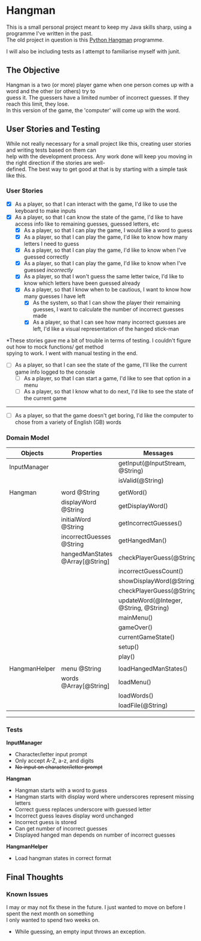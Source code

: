 # Hangman
This is a small personal project meant to keep my Java skills sharp, using a programme I've written in the past.  
The old project in question is this [Python Hangman](https://github.com/OneOverCosine/Code-Cache/blob/main/Projects/Python/hangman.py)
programme.

I will also be including tests as I attempt to familiarise myself with junit.

## The Objective
Hangman is a two (or more) player game when one person comes up with a word and the other (or others) try to  
guess it. The guessers have a limited number of incorrect guesses. If they reach this limit, they lose.  
In this version of the game, the 'computer' will come up with the word.

## User Stories and Testing
While not really necessary for a small project like this, creating user stories and writing tests based on them can  
help with the development process. Any work done will keep you moving in the right direction if the stories are well-  
defined. The best way to get good at that is by starting with a simple task like this.

### User Stories
- [x] As a player, so that I can interact with the game, I'd like to use the keyboard to make inputs
- [x] As a player, so that I can know the state of the game, I'd like to have access info like to remaining guesses, guessed letters, etc
    - [x] As a player, so that I can play the game, I would like a word to guess
    - [x] As a player, so that I can play the game, I'd like to know how many letters I need to guess
    - [x] As a player, so that I can play the game, I'd like to know when I've guessed correctly
    - [x] As a player, so that I can play the game, I'd like to know when I've guessed *incorrectly*
    - [x] As a player, so that I won't guess the same letter twice, I'd like to know which letters have been guessed already
    - [x] As a player, so that I know when to be cautious, I want to know how many guesses I have left
        - [x] As the system, so that I can show the player their remaining guesses, I want to calculate the number of incorrect guesses made 
        - [x] As a player, so that I can see how many incorrect guesses are left, I'd like a visual representation of the hanged stick-man

*These stories gave me a bit of trouble in terms of testing. I couldn't figure out how to mock functions/ get method  
spying to work. I went with manual testing in the end.  
- [ ] As a player, so that I can see the state of the game, I'll like the current game info logged to the console
    - [ ] As a player, so that I can start a game, I'd like to see that option in a menu
    - [ ] As a player, so that I know what to do next, I'd like to see the state of the current game
---
- [ ] As a player, so that the game doesn't get boring, I'd like the computer to chose from a variety of English (GB) words

### Domain Model

| Objects       | Properties                      | Messages                               | Outputs         |
|---------------|---------------------------------|----------------------------------------|-----------------|
| InputManager  |                                 | getInput(@InputStream, @String)        | @String         |
|               |                                 | isValid(@String)                       | @Boolean        |
|               |                                 |                                        |                 |
| Hangman       | word @String                    | getWord()                              | @String         |
|               | displayWord @String             | getDisplayWord()                       | @String         |
|               | initialWord @String             | getIncorrectGuesses()                  | @String         |
|               | incorrectGuesses @String        | getHangedMan()                         | @String         |
|               | hangedManStates @Array[@String] | checkPlayerGuess(@String)              | Void            |
|               |                                 | incorrectGuessCount()                  | @Integer        |
|               |                                 | showDisplayWord(@String)               | Void            |
|               |                                 | checkPlayerGuess(@String)              | Void            |
|               |                                 | updateWord(@Integer, @String, @String) | @String         |
|               |                                 | mainMenu()                             | Void            |
|               |                                 | gameOver()                             | @Integer        |
|               |                                 | currentGameState()                     | @String         |
|               |                                 | setup()                                | Void            |
|               |                                 | play()                                 | Void            |
|               |                                 |                                        |                 |
| HangmanHelper | menu @String                    | loadHangedManStates()                  | @Array[@String] |
|               | words @Array[@String]           | loadMenu()                             | @String         |
|               |                                 | loadWords()                            | @Array[@String] |
|               |                                 | loadFile(@String)                      | @StringBuilder  |

---
### Tests

**InputManager**  
- Character/letter input prompt
- Only accept A-Z, a-z, and digits
- ~~No input on character/letter prompt~~

**Hangman**  
- Hangman starts with a word to guess
- Hangman starts with display word where underscores represent missing letters
- Correct guess replaces underscore with guessed letter
- Incorrect guess leaves display word unchanged
- Incorrect guess is stored
- Can get number of incorrect guesses
- Displayed hanged man depends on number of incorrect guesses

**HangmanHelper**  
- Load hangman states in correct format

## Final Thoughts

### Known Issues
I may or may not fix these in the future. I just wanted to move on before I spent the next month on something  
I only wanted to spend two weeks on.

- While guessing, an empty input throws an exception.
